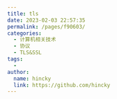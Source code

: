 ```yaml
---
title: tls
date: 2023-02-03 22:57:35
permalink: /pages/f90603/
categories:
  - 计算机相关技术
  - 协议
  - TLS&SSL
tags:
  - 
author: 
  name: hincky
  link: https://github.com/hincky
---
```

